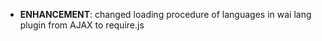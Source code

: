 - **ENHANCEMENT**: changed loading procedure of languages in wai lang plugin from AJAX to require.js